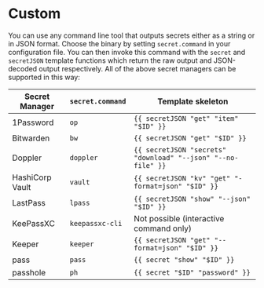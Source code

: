 # Custom

You can use any command line tool that outputs secrets either as a string or in
JSON format. Choose the binary by setting `secret.command` in your
configuration file. You can then invoke this command with the `secret` and
`secretJSON` template functions which return the raw output and JSON-decoded
output respectively. All of the above secret managers can be supported in this
way:

| Secret Manager  | `secret.command` | Template skeleton                                                |
| --------------- | ---------------- | ---------------------------------------------------------------- |
| 1Password       | `op`             | `{{ secretJSON "get" "item" "$ID" }}`                            |
| Bitwarden       | `bw`             | `{{ secretJSON "get" "$ID" }}`                                   |
| Doppler         | `doppler`        | `{{ secretJSON "secrets" "download" "--json" "--no-file" }}`     |
| HashiCorp Vault | `vault`          | `{{ secretJSON "kv" "get" "-format=json" "$ID" }}`               |
| LastPass        | `lpass`          | `{{ secretJSON "show" "--json" "$ID" }}`                         |
| KeePassXC       | `keepassxc-cli`  | Not possible (interactive command only)                          |
| Keeper          | `keeper`         | `{{ secretJSON "get" "--format=json" "$ID" }}`                   |
| pass            | `pass`           | `{{ secret "show" "$ID" }}`                                      |
| passhole        | `ph`             | `{{ secret "$ID" "password" }}`                                  |
